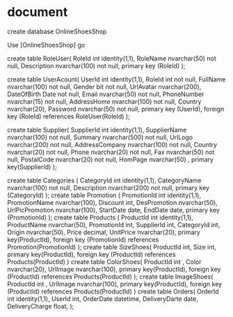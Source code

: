 # document
create database OnlineShoesShop

Use [OnlineShoesShop]
go

create table RoleUser(
	RoleId int identity(1,1),
	RoleName nvarchar(50) not null,
	Description nvarchar(100) not null,
	primary key (RoleId)
);

create table UserAcount(
	UserId int identity(1,1),
	RoleId int not null,
	FullName nvarchar(100) not null,
	Gender bit not null,
	UrlAvatar nvarchar(200),
	DateOfBirth Date not null,
	Email nvarchar(50) not null,
	PhoneNumber nvarchar(15) not null,
	AddressHome nvarchar(100) not null,
	Country nvarchar(20),
	Password nvarchar(50) not null,
	primary key (UserId),
	foreign key (RoleId) references RoleUser(RoleId)
);

create table Supplier(
	SupplierId int identity(1,1),
	SupplierName nvarchar(100) not null,
	Summary nvarchar(500) not null,
	UrlLogo nvarchar(200) not null,
	AddressCompany nvarchar(100) not null,
	Country nvarchar(20) not null,
	Phone nvarchar(20) not null,
	Fax nvarchar(50) not null,
	PostalCode nvarchar(20) not null,
	HomPage nvarchar(50) ,
	primary key(SupplierId)
);

create table Categories (
	CategoryId int identity(1,1),
	CategoryName nvarchar(100) not null,
	Description nvarchar(200) not null,
	primary key (CategoryId)
);
create table Promotion (
	PromotionId int identity(1,1),
	PromotionName nvarchar(100),
	Discount int,
	DesPromotion nvarchar(50),
	UrlPicPromotion nvarchar(100),
	StartDate date,
	EndDate date,
	primary key (PromotionId)
);
create table Products (
	ProductId int identity(1,1),
	ProductName nvarchar(50),
	PromotionId int,
	SupplierId int,
	CategoryId int,
	Origin nvarchar(50),
	Price decimal,
	UnitPrice nvarchar(20),
	primary key(ProductId),
	foreign key (PromotionId) references Promotion(PromotionId)
);
create table SizeShoes(
	ProductId int,
	Size int,
	primary key(ProductId),
	foreign key (ProductId) references Products(ProductId)
)
create table ColorShoes(
	ProductId int ,
	Color nvarchar(20),
	UrlImage nvarchar(100),
	primary key(ProductId),
	foreign key (ProductId) references Products(ProductId)
);
create table ImageShoes(
	ProductId int ,
	UrlImage nvarchar(100),
	primary key(ProductId),
	foreign key (ProductId) references Products(ProductId)
)
create table Orders(
	OrderId int identity(1,1),
	UserId int,
	OrderDate datetime,
	DeliveryDarte date,
	DeliveryCharge float,
);
